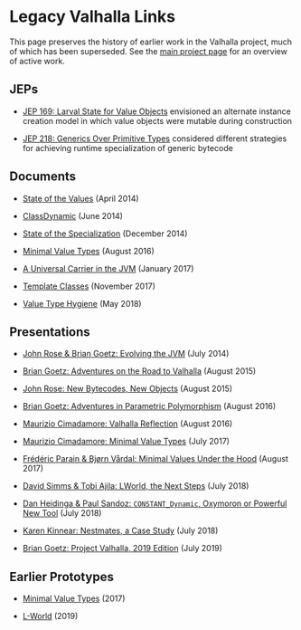 # Legacy Valhalla Links

This page preserves the history of earlier work in the Valhalla project, much of
which has been superseded.
See the [main project page](https://openjdk.java.net/projects/valhalla/)
for an overview of active work.

## JEPs

-   [JEP 169: Larval State for Value Objects](https://openjdk.java.net/jeps/169)
    envisioned an alternate instance creation model in which value objects were
    mutable during construction

-   [JEP 218: Generics Over Primitive Types](https://openjdk.java.net/jeps/218)
    considered different strategies for achieving runtime specialization of
    generic bytecode

## Documents

-   [State of the Values](http://cr.openjdk.java.net/~jrose/values/values.html)
    (April 2014)

-   [ClassDynamic](http://cr.openjdk.java.net/~briangoetz/valhalla/spec-classdyn.html)
    (June 2014)

-   [State of the Specialization](http://cr.openjdk.java.net/~briangoetz/valhalla/specialization.html)
    (December 2014)

-   [Minimal Value Types](http://cr.openjdk.java.net/~jrose/values/shady-values-0.html)
    (August 2016)

-   [A Universal Carrier in the JVM](http://cr.openjdk.java.net/~jrose/values/utype-representation.html)
    (January 2017)

-   [Template Classes](http://cr.openjdk.java.net/~jrose/values/template-classes.html)
    (November 2017)

-   [Value Type Hygiene](http://cr.openjdk.java.net/~jrose/values/value-type-hygiene.html)
    (May 2018)

## Presentations

-   [John Rose & Brian Goetz: Evolving the JVM](https://youtu.be/VziRKd8lLug)
    (July 2014)

-   [Brian Goetz: Adventures on the Road to Valhalla](https://youtu.be/uNgAFSUXuwc)
    (August 2015)

-   [John Rose: New Bytecodes, New Objects](https://youtu.be/SPhJs4KpJBM)
    (August 2015)

-   [Brian Goetz: Adventures in Parametric Polymorphism](https://youtu.be/Tc9vs_HFHVo)
    (August 2016)

-   [Maurizio Cimadamore: Valhalla Reflection](https://youtu.be/YpZZjxvyIVU)
    (August 2016)

-   [Maurizio Cimadamore: Minimal Value Types](https://youtu.be/xyOLHcEuhHY)
    (July 2017)

-   [Frédéric Parain & Bjørn Vårdal: Minimal Values Under the Hood](https://youtu.be/7eDftOYjV-k)
    (August 2017)

-   [David Simms & Tobi Ajila: LWorld, the Next Steps](https://youtu.be/_26KZAegYRM)
    (July 2018)

-   [Dan Heidinga & Paul Sandoz: `CONSTANT_Dynamic`, Oxymoron or Powerful New Tool](https://youtu.be/knPSQyUtM4I)
    (July 2018)

-   [Karen Kinnear: Nestmates, a Case Study](https://youtu.be/-k_IicifbxQ)
    (July 2018)

-   [Brian Goetz: Project Valhalla, 2019 Edition](https://youtu.be/1H4vmT-Va4o)
    (July 2019)

## Earlier Prototypes

-   [Minimal Value Types](https://wiki.openjdk.java.net/display/valhalla/Minimal+Value+Types)
    (2017)

-   [L-World](https://wiki.openjdk.java.net/display/valhalla/L-World)
    (2019)
